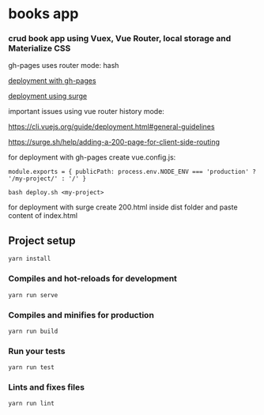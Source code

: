 # books app

### crud book app using Vuex, Vue Router, local storage and Materialize CSS

gh-pages uses router mode: hash

[deployment with gh-pages](https://rkloecker.github.io/vuex-books-ls/)

[deployment using surge](http://vuexbooks.surge.sh)

important issues using vue router history mode:

https://cli.vuejs.org/guide/deployment.html#general-guidelines

https://surge.sh/help/adding-a-200-page-for-client-side-routing

for deployment with gh-pages create vue.config.js:

`module.exports = {
  publicPath: process.env.NODE_ENV === 'production'
    ? '/my-project/'
    : '/'
}`

`bash deploy.sh <my-project>`

for deployment with surge create 200.html inside dist folder and paste content of index.html

## Project setup
```
yarn install
```

### Compiles and hot-reloads for development
```
yarn run serve
```

### Compiles and minifies for production
```
yarn run build
```

### Run your tests
```
yarn run test
```

### Lints and fixes files
```
yarn run lint
```
